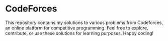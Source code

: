 # CodeForces
This repository contains my solutions to various problems from Codeforces, an online platform for competitive programming. Feel free to explore, contribute, or use these solutions for learning purposes. Happy coding!
